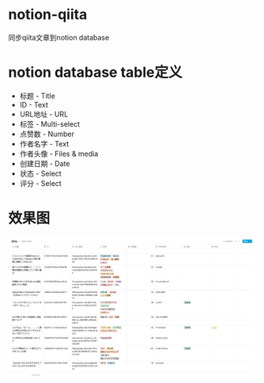 # notion-qiita
同步qiita文章到notion database

# notion database table定义
- 标题 - Title
- ID - Text
- URL地址 - URL
- 标签 - Multi-select
- 点赞数 - Number
- 作者名字 - Text
- 作者头像 - Files & media
- 创建日期 - Date
- 状态 - Select
- 评分 - Select
# 效果图
![Alt text](images/notion-qiita.png?raw=true "效果图")